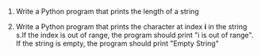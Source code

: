 1) Write a Python program that prints the length of a string

2) Write a Python program that prints the character at index **i** in the string s.If the index is out of range, the program should print "i is out of range". If the string is empty, the program should print "Empty String"
